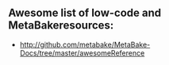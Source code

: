 
## Awesome list of low-code and MetaBakeresources:

- http://github.com/metabake/MetaBake-Docs/tree/master/awesomeReference